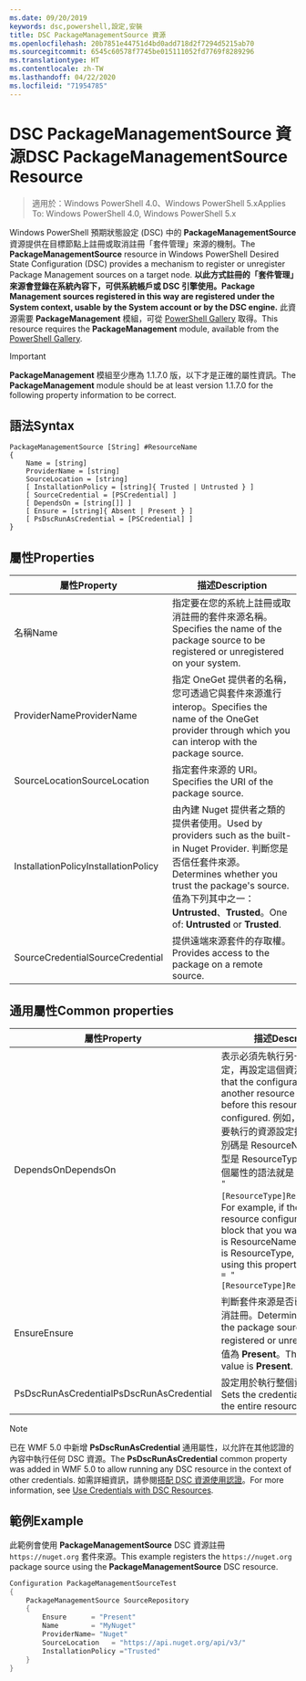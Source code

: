 ```yaml
---
ms.date: 09/20/2019
keywords: dsc,powershell,設定,安裝
title: DSC PackageManagementSource 資源
ms.openlocfilehash: 20b7851e44751d4bd0add718d2f7294d5215ab70
ms.sourcegitcommit: 6545c60578f7745be015111052fd7769f8289296
ms.translationtype: HT
ms.contentlocale: zh-TW
ms.lasthandoff: 04/22/2020
ms.locfileid: "71954785"
---
```

# <a name="dsc-packagemanagementsource-resource"></a><span data-ttu-id="f0ecc-103">DSC PackageManagementSource 資源</span><span class="sxs-lookup"><span data-stu-id="f0ecc-103">DSC PackageManagementSource Resource</span></span>

> <span data-ttu-id="f0ecc-104">適用於：Windows PowerShell 4.0、Windows PowerShell 5.x</span><span class="sxs-lookup"><span data-stu-id="f0ecc-104">Applies To: Windows PowerShell 4.0, Windows PowerShell 5.x</span></span>

<span data-ttu-id="f0ecc-105">Windows PowerShell 預期狀態設定 (DSC) 中的 **PackageManagementSource** 資源提供在目標節點上註冊或取消註冊「套件管理」來源的機制。</span><span class="sxs-lookup"><span data-stu-id="f0ecc-105">The **PackageManagementSource** resource in Windows PowerShell Desired State Configuration (DSC) provides a mechanism to register or unregister Package Management sources on a target node.</span></span>
<span data-ttu-id="f0ecc-106">**以此方式註冊的「套件管理」來源會登錄在系統內容下，可供系統帳戶或 DSC 引擎使用。**</span><span class="sxs-lookup"><span data-stu-id="f0ecc-106">**Package Management sources registered in this way are registered under the System context, usable by the System account or by the DSC engine.**</span></span> <span data-ttu-id="f0ecc-107">此資源需要 **PackageManagement** 模組，可從 [PowerShell Gallery](https://PowerShellGallery.com) 取得。</span><span class="sxs-lookup"><span data-stu-id="f0ecc-107">This resource requires the **PackageManagement** module, available from the [PowerShell Gallery](https://PowerShellGallery.com).</span></span>

> [!IMPORTANT]
> <span data-ttu-id="f0ecc-108">**PackageManagement** 模組至少應為 1.1.7.0 版，以下才是正確的屬性資訊。</span><span class="sxs-lookup"><span data-stu-id="f0ecc-108">The **PackageManagement** module should be at least version 1.1.7.0 for the following property information to be correct.</span></span>

## <a name="syntax"></a><span data-ttu-id="f0ecc-109">語法</span><span class="sxs-lookup"><span data-stu-id="f0ecc-109">Syntax</span></span>

```Syntax
PackageManagementSource [String] #ResourceName
{
    Name = [string]
    ProviderName = [string]
    SourceLocation = [string]
    [ InstallationPolicy = [string]{ Trusted | Untrusted } ]
    [ SourceCredential = [PSCredential] ]
    [ DependsOn = [string[]] ]
    [ Ensure = [string]{ Absent | Present } ]
    [ PsDscRunAsCredential = [PSCredential] ]
}
```

## <a name="properties"></a><span data-ttu-id="f0ecc-110">屬性</span><span class="sxs-lookup"><span data-stu-id="f0ecc-110">Properties</span></span>

|<span data-ttu-id="f0ecc-111">屬性</span><span class="sxs-lookup"><span data-stu-id="f0ecc-111">Property</span></span> |<span data-ttu-id="f0ecc-112">描述</span><span class="sxs-lookup"><span data-stu-id="f0ecc-112">Description</span></span> |
|---|---|
|<span data-ttu-id="f0ecc-113">名稱</span><span class="sxs-lookup"><span data-stu-id="f0ecc-113">Name</span></span> |<span data-ttu-id="f0ecc-114">指定要在您的系統上註冊或取消註冊的套件來源名稱。</span><span class="sxs-lookup"><span data-stu-id="f0ecc-114">Specifies the name of the package source to be registered or unregistered on your system.</span></span> |
|<span data-ttu-id="f0ecc-115">ProviderName</span><span class="sxs-lookup"><span data-stu-id="f0ecc-115">ProviderName</span></span> |<span data-ttu-id="f0ecc-116">指定 OneGet 提供者的名稱，您可透過它與套件來源進行 interop。</span><span class="sxs-lookup"><span data-stu-id="f0ecc-116">Specifies the name of the OneGet provider through which you can interop with the package source.</span></span> |
|<span data-ttu-id="f0ecc-117">SourceLocation</span><span class="sxs-lookup"><span data-stu-id="f0ecc-117">SourceLocation</span></span> |<span data-ttu-id="f0ecc-118">指定套件來源的 URI。</span><span class="sxs-lookup"><span data-stu-id="f0ecc-118">Specifies the URI of the package source.</span></span> |
|<span data-ttu-id="f0ecc-119">InstallationPolicy</span><span class="sxs-lookup"><span data-stu-id="f0ecc-119">InstallationPolicy</span></span> |<span data-ttu-id="f0ecc-120">由內建 Nuget 提供者之類的提供者使用。</span><span class="sxs-lookup"><span data-stu-id="f0ecc-120">Used by providers such as the built-in Nuget Provider.</span></span> <span data-ttu-id="f0ecc-121">判斷您是否信任套件來源。</span><span class="sxs-lookup"><span data-stu-id="f0ecc-121">Determines whether you trust the package's source.</span></span> <span data-ttu-id="f0ecc-122">值為下列其中之一：**Untrusted**、**Trusted**。</span><span class="sxs-lookup"><span data-stu-id="f0ecc-122">One of: **Untrusted** or **Trusted**.</span></span> |
|<span data-ttu-id="f0ecc-123">SourceCredential</span><span class="sxs-lookup"><span data-stu-id="f0ecc-123">SourceCredential</span></span> |<span data-ttu-id="f0ecc-124">提供遠端來源套件的存取權。</span><span class="sxs-lookup"><span data-stu-id="f0ecc-124">Provides access to the package on a remote source.</span></span> |

## <a name="common-properties"></a><span data-ttu-id="f0ecc-125">通用屬性</span><span class="sxs-lookup"><span data-stu-id="f0ecc-125">Common properties</span></span>

|<span data-ttu-id="f0ecc-126">屬性</span><span class="sxs-lookup"><span data-stu-id="f0ecc-126">Property</span></span> |<span data-ttu-id="f0ecc-127">描述</span><span class="sxs-lookup"><span data-stu-id="f0ecc-127">Description</span></span> |
|---|---|
|<span data-ttu-id="f0ecc-128">DependsOn</span><span class="sxs-lookup"><span data-stu-id="f0ecc-128">DependsOn</span></span> |<span data-ttu-id="f0ecc-129">表示必須先執行另一個資源的設定，再設定這個資源。</span><span class="sxs-lookup"><span data-stu-id="f0ecc-129">Indicates that the configuration of another resource must run before this resource is configured.</span></span> <span data-ttu-id="f0ecc-130">例如，如果第一個想要執行的資源設定指令碼區塊識別碼是 ResourceName，而其類型是 ResourceType，則使用這個屬性的語法就是 `DependsOn = "[ResourceType]ResourceName"`。</span><span class="sxs-lookup"><span data-stu-id="f0ecc-130">For example, if the ID of the resource configuration script block that you want to run first is ResourceName and its type is ResourceType, the syntax for using this property is `DependsOn = "[ResourceType]ResourceName"`.</span></span> |
|<span data-ttu-id="f0ecc-131">Ensure</span><span class="sxs-lookup"><span data-stu-id="f0ecc-131">Ensure</span></span> |<span data-ttu-id="f0ecc-132">判斷套件來源是否已註冊或已取消註冊。</span><span class="sxs-lookup"><span data-stu-id="f0ecc-132">Determines whether the package source is to be registered or unregistered.</span></span> <span data-ttu-id="f0ecc-133">預設值為 **Present**。</span><span class="sxs-lookup"><span data-stu-id="f0ecc-133">The default value is **Present**.</span></span> |
|<span data-ttu-id="f0ecc-134">PsDscRunAsCredential</span><span class="sxs-lookup"><span data-stu-id="f0ecc-134">PsDscRunAsCredential</span></span> |<span data-ttu-id="f0ecc-135">設定用於執行整個資源的認證。</span><span class="sxs-lookup"><span data-stu-id="f0ecc-135">Sets the credential for running the entire resource as.</span></span> |

> [!NOTE]
> <span data-ttu-id="f0ecc-136">已在 WMF 5.0 中新增 **PsDscRunAsCredential** 通用屬性，以允許在其他認證的內容中執行任何 DSC 資源。</span><span class="sxs-lookup"><span data-stu-id="f0ecc-136">The **PsDscRunAsCredential** common property was added in WMF 5.0 to allow running any DSC resource in the context of other credentials.</span></span> <span data-ttu-id="f0ecc-137">如需詳細資訊，請參閱[搭配 DSC 資源使用認證](../../../configurations/runasuser.md)。</span><span class="sxs-lookup"><span data-stu-id="f0ecc-137">For more information, see [Use Credentials with DSC Resources](../../../configurations/runasuser.md).</span></span>

## <a name="example"></a><span data-ttu-id="f0ecc-138">範例</span><span class="sxs-lookup"><span data-stu-id="f0ecc-138">Example</span></span>

<span data-ttu-id="f0ecc-139">此範例會使用 **PackageManagementSource** DSC 資源註冊 `https://nuget.org` 套件來源。</span><span class="sxs-lookup"><span data-stu-id="f0ecc-139">This example registers the `https://nuget.org` package source using the **PackageManagementSource** DSC resource.</span></span>

```powershell
Configuration PackageManagementSourceTest
{
    PackageManagementSource SourceRepository
    {
        Ensure      = "Present"
        Name        = "MyNuget"
        ProviderName= "Nuget"
        SourceLocation   = "https://api.nuget.org/api/v3/"
        InstallationPolicy ="Trusted"
    }
}
```